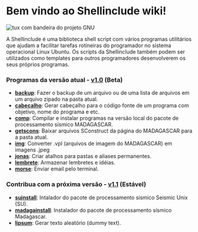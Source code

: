 # Bem vindo ao Shellinclude wiki!

![tux com bandeira do projeto GNU](https://github.com/Dirack/Shellinclude/blob/master/imagens/tux.jpeg)


A Shellinclude é uma biblioteca shell script com vários programas utilitários que ajudam a facilitar tarefas
rotineiras do programador no sistema operacional Linux Ubuntu.
Os scripts da Shellinclude também podem ser utilizados como templates para outros programadores desenvolverem
os seus próprios programas.

### Programas da versão atual - [v1.0](https://github.com/Dirack/Shellinclude/releases/tag/v1.0-beta.1) (Beta)

* **[backup](https://github.com/Dirack/Shellinclude/wiki/backup)**: Fazer o backup de um arquivo ou de uma lista de arquivos em um arquivo zipado na pasta atual.
* **[cabecalho](https://github.com/Dirack/Shellinclude/wiki/cabecalho)**: Gerar cabeçalho para o código fonte de um programa com objetivo, nome do programa e etc.
* **[comp](https://github.com/Dirack/Shellinclude/wiki/comp)**: Compilar e instalar programas na versão local do pacote de processamento sísmico MADAGASCAR.
* **[getscons](https://github.com/Dirack/Shellinclude/wiki/getscons)**: Baixar arquivos SConstruct da página do MADAGASCAR para a pasta atual.
* **[img](https://github.com/Dirack/Shellinclude/wiki/img)**: Converter .vpl (arquivos de imagem do MADAGASCAR) em imagens .jpeg
* **[jonas](https://github.com/Dirack/Shellinclude/wiki/jonas)**: Criar atalhos para pastas e aliases permanentes.
* **[lembrete](https://github.com/Dirack/Shellinclude/wiki/lembrete)**: Armazenar lembretes e idéias.
* **[morse](https://github.com/Dirack/Shellinclude/wiki/morse)**: Enviar email pelo terminal.

### Contribua com a próxima versão - [v1.1](https://github.com/Dirack/Shellinclude) (Estável)

* **[suinstall](https://github.com/Dirack/Shellinclude/issues/17)**: Intalador do pacote de processamento sísmico Seismic Unix (SU).
* **[madagainstall](https://github.com/Dirack/Shellinclude/issues/18)**: Instalador do pacote de processamento sísmico Madagascar.
* **[lipsum](https://github.com/Dirack/Shellinclude/issues/16)**: Gerar texto aleatório (dummy text).